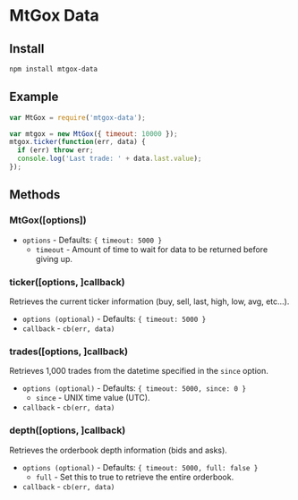 # MtGox Data

## Install
```sh
npm install mtgox-data
```

## Example
```js
var MtGox = require('mtgox-data');

var mtgox = new MtGox({ timeout: 10000 });
mtgox.ticker(function(err, data) {
  if (err) throw err;
  console.log('Last trade: ' + data.last.value);
});
```

## Methods

### MtGox([options])
* `options` - Defaults: `{ timeout: 5000 }`
  * `timeout` - Amount of time to wait for data to be returned before giving up.

### ticker([options, ]callback)
Retrieves the current ticker information (buy, sell, last, high, low, avg, etc...).
* `options (optional)` - Defaults: `{ timeout: 5000 }`
* `callback` - `cb(err, data)`

### trades([options, ]callback)
Retrieves 1,000 trades from the datetime specified in the `since` option.
* `options (optional)` - Defaults: `{ timeout: 5000, since: 0 }`
  * `since` - UNIX time value (UTC).
* `callback` - `cb(err, data)`

### depth([options, ]callback)
Retrieves the orderbook depth information (bids and asks).
* `options (optional)` - Defaults: `{ timeout: 5000, full: false }`
  * `full` - Set this to true to retrieve the entire orderbook.
* `callback` - `cb(err, data)`
